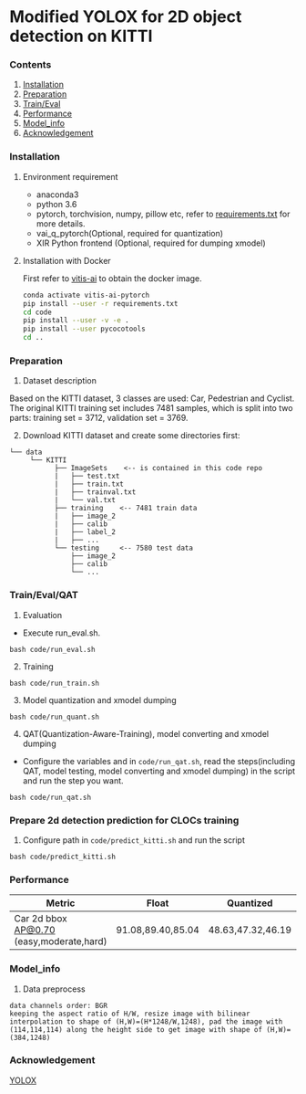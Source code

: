 # Modified YOLOX for 2D object detection on KITTI

### Contents
1. [Installation](#installation)
2. [Preparation](#preparation)
3. [Train/Eval](#traineval)
4. [Performance](#performance)
5. [Model_info](#model_info)
6. [Acknowledgement](#acknowledgement)

### Installation

1. Environment requirement
    - anaconda3
    - python 3.6
    - pytorch, torchvision, numpy, pillow etc, refer to [requirements.txt](requirements.txt) for more details.
    - vai_q_pytorch(Optional, required for quantization)
    - XIR Python frontend (Optional, required for dumping xmodel)

2. Installation with Docker

   First refer to [vitis-ai](https://github.com/Xilinx/Vitis-AI/tree/master/) to obtain the docker image.
   ```bash
   conda activate vitis-ai-pytorch
   pip install --user -r requirements.txt 
   cd code
   pip install --user -v -e .
   pip install --user pycocotools
   cd ..
   ```

### Preparation

1. Dataset description

Based on the KITTI dataset, 3 classes are used: Car, Pedestrian and Cyclist. The original KITTI training set includes 7481 samples, which is split into two parts: training set = 3712, validation set = 3769.

2. Download KITTI dataset and create some directories first:
  ```plain
  └── data
       └── KITTI
             ├── ImageSets    <-- is contained in this code repo
             |   ├── test.txt
             |   ├── train.txt
             |   ├── trainval.txt
             |   └── val.txt
             ├── training    <-- 7481 train data
             |   ├── image_2
             |   ├── calib
             |   ├── label_2
             |   ├── ...
             └── testing     <-- 7580 test data
                 ├── image_2
                 ├── calib
                 └── ...
  ```

### Train/Eval/QAT

1. Evaluation
  - Execute run_eval.sh.
  ```shell
  bash code/run_eval.sh
  ```

2. Training
  ```shell
  bash code/run_train.sh
  ```

3. Model quantization and xmodel dumping
  ```shell
  bash code/run_quant.sh
  ```

4. QAT(Quantization-Aware-Training), model converting and xmodel dumping
  - Configure the variables and in `code/run_qat.sh`, read the steps(including QAT, model testing, model converting and xmodel dumping) in the script and run the step you want.
  ```shell
  bash code/run_qat.sh
  ```

### Prepare 2d detection prediction for CLOCs training
1. Configure path in `code/predict_kitti.sh` and run the script
  ```shell
  bash code/predict_kitti.sh
  ```

### Performance
|Metric | Float | Quantized | QAT |
| -     | -    | - | - |
|Car 2d bbox AP@0.70 (easy,moderate,hard)|91.08,89.40,85.04|48.63,47.32,46.19|93.78,89.50,85.04|


### Model_info

1. Data preprocess
  ```
  data channels order: BGR
  keeping the aspect ratio of H/W, resize image with bilinear interpolation to shape of (H,W)=(H*1248/W,1248), pad the image with (114,114,114) along the height side to get image with shape of (H,W)=(384,1248)
  ``` 


### Acknowledgement

[YOLOX](https://github.com/Megvii-BaseDetection/YOLOX.git)
